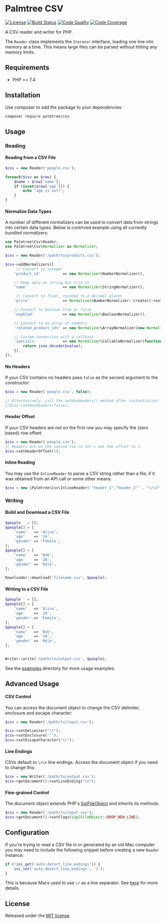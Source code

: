 # Palmtree CSV

[![License](http://img.shields.io/packagist/l/palmtree/csv.svg)](LICENSE)
[![Build Status](https://img.shields.io/scrutinizer/build/g/palmtreephp/csv)](https://scrutinizer-ci.com/g/palmtreephp/csv/build-status/master)
[![Code Quality](https://img.shields.io/scrutinizer/quality/g/palmtreephp/csv)](https://scrutinizer-ci.com/g/palmtreephp/csv/)
[![Code Coverage](https://img.shields.io/scrutinizer/coverage/g/palmtreephp/csv.svg)](https://scrutinizer-ci.com/g/palmtreephp/csv/code-structure/master/code-coverage)

A CSV reader and writer for PHP.

The `Reader` class implements the `Iterator` interface, loading one line into memory at a time. This means large files can be parsed
without hitting any memory limits.

## Requirements
* PHP >= 7.4

## Installation
Use composer to add the package to your dependencies:

```bash
composer require palmtree/csv
```

## Usage

### Reading

#### Reading from a CSV File

```php
$csv = new Reader('people.csv');

foreach($csv as $row) {
    $name = $row['name'];
    if (isset($row['age'])) {
        echo "age is set!";
    }
}
```

#### Normalize Data Types
A number of different normalizers can be used to convert data from strings into certain data types.
Below is contrived example using all currently bundled normalizers:

```php
use Palmtree\Csv\Reader;
use Palmtree\Csv\Normalizer as Normalizer;

$csv = new Reader('/path/to/products.csv');

$csv->addNormalizers([
     // Convert to integer
    'product_id'          => new Normalizer\NumberNormalizer(),

    // Keep data as string but trim it
    'name'                => new Normalizer\StringNormalizer(),

     // Convert to float, rounded to 4 decimal places
    'price'               => Normalizer\NumberNormalizer::create()->setDecimals(4),

    // Convert to boolean true or false
    'enabled'             => new Normalizer\BooleanNormalizer(),

    // Convert to an array of numbers
    'related_product_ids' => new Normalizer\ArrayNormalizer(new Normalizer\NumberNormalizer()),

    // Custom conversion with a callback
    'specials'            => new Normalizer\CallableNormalizer(function (string $value) {
        return json_decode($value);
    }),
]);
```

#### No Headers
If your CSV contains no headers pass `false` as the second argument to the constructor:

```php
$csv = new Reader('people.csv', false);

// Alternatively, call the setHasHeaders() method after instantiation:
//$csv->setHasHeaders(false);

```

#### Header Offset
If your CSV headers are not on the first row you may specify the (zero based) row offset:

```php
$csv = new Reader('people.csv');
// Headers are on the second row so let's set the offset to 1
$csv->setHeaderOffset(1);
```

#### Inline Reading
You may use the `InlineReader` to parse a CSV string rather than a file, if it was obtained from an API call or some other means:

```php
$csv = new \Palmtree\Csv\InlineReader('"header_1","header_2"' . "\r\n" . '"foo","bar"');
```

### Writing

#### Build and Download a CSV File

```php
$people   = [];
$people[] = [
    'name'   => 'Alice',
    'age'    => '24',
    'gender' => 'Female',
];
$people[] = [
    'name'   => 'Bob',
    'age'    => '28',
    'gender' => 'Male',
];

Downloader::download('filename.csv', $people);
```

#### Writing to a CSV File

```php
$people   = [];
$people[] = [
    'name'   => 'Alice',
    'age'    => '24',
    'gender' => 'Female',
];
$people[] = [
    'name'   => 'Bob',
    'age'    => '28',
    'gender' => 'Male',
];


Writer::write('/path/to/output.csv', $people);
```

See the [examples](examples) directory for more usage examples.

## Advanced Usage

#### CSV Control
You can access the document object to change the CSV delimiter, enclosure and escape character:

```php
$csv = new Reader('/path/to/input.csv');

$csv->setDelimiter("\t");
$csv->setEnclosure('"');
$csv->setEscapeCharacter("\\");
```

#### Line Endings
CSVs default to `\r\n` line endings. Access the document object if you need to change this:

```php
$csv = new Writer('/path/to/output.csv');
$csv->getDocument()->setLineEnding("\n");
```


#### Fine-grained Control
The document object extends PHP's [SplFileObject](http://php.net/manual/en/class.splfileobject.php) and inherits its methods:

```php
$csv = new Reader('/path/to/input.csv');
$csv->getDocument()->setFlags(\SplFileObject::DROP_NEW_LINE);
```

## Configuration
If you're trying to read a CSV file in or generated by an old Mac computer you may need to include
the following snippet before creating a new `Reader` instance:

```php
if (!ini_get('auto_detect_line_endings')) {
    ini_set('auto_detect_line_endings', '1');
}
```

This is because Macs used to use `\r` as a line separator. See [here](http://php.net/manual/en/function.fgetcsv.php#refsect1-function.fgetcsv-returnvalues) for more details.

## License
Released under the [MIT license](LICENSE)
